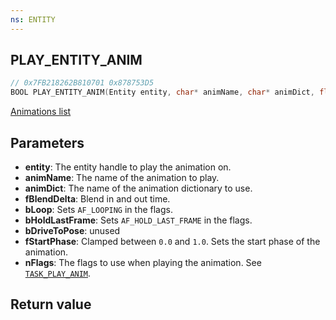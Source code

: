 ```yaml
---
ns: ENTITY
---
```

## PLAY_ENTITY_ANIM

```c
// 0x7FB218262B810701 0x878753D5
BOOL PLAY_ENTITY_ANIM(Entity entity, char* animName, char* animDict, float fBlendDelta, BOOL bLoop, BOOL bHoldLastFrame, BOOL bDriveToPose, float fStartPhase, int nFlags);
```

[Animations list](https://alexguirre.github.io/animations-list/)

## Parameters
* **entity**: The entity handle to play the animation on.
* **animName**: The name of the animation to play.
* **animDict**: The name of the animation dictionary to use.
* **fBlendDelta**: Blend in and out time.
* **bLoop**: Sets `AF_LOOPING` in the flags.
* **bHoldLastFrame**: Sets `AF_HOLD_LAST_FRAME` in the flags.
* **bDriveToPose**: unused
* **fStartPhase**: Clamped between `0.0` and `1.0`. Sets the start phase of the animation.
* **nFlags**: The flags to use when playing the animation. See [`TASK_PLAY_ANIM`](#_0xEA47FE3719165B94).

## Return value

